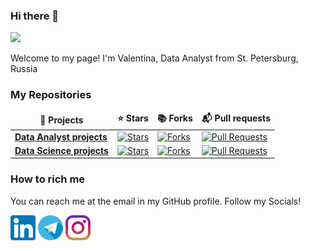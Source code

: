 ### Hi there 👋

![](https://visitor-badge.glitch.me/badge?page_id=valentinatihova.valentinatihova)

Welcome to my page!
I'm Valentina, Data Analyst from St. Petersburg, Russia

<h3>My Repositories</h3>

<table width=100%>
  <thead align="center">
    <tr border: none;>
      <td><b>🎁 Projects</b></td>
      <td><b>⭐ Stars</b></td>
      <td><b>📚 Forks</b></td>
      <td><b>📬 Pull requests</b></td>
    </tr>
  </thead>
  <tbody>


<tr>
      <td><a href="https://github.com/valentinatihova/DA_projects"><b>Data Analyst projects</b></a></td>
      <td><a href="https://github.com/valentinatihova/DA_projects/stargazers"><img alt="Stars" src="https://img.shields.io/github/stars/valentinatihova/DA_projects?style=flat-square&labelColor=343b41"/></a></td>
      <td><a href="https://github.com/valentinatihova/DA_projects/network/members"><img alt="Forks" src="https://img.shields.io/github/forks/valentinatihova/DA_projects?style=flat-square&labelColor=343b41"/></a></td>
      <td><a href="https://github.com/valentinatihova/DA_projects/pulls"><img alt="Pull Requests" src="https://img.shields.io/github/issues-pr/valentinatihova/DA_projects?style=flat-square&labelColor=343b41"/></a></td>
</tr>    
<tr>
      <td><a href="https://github.com/valentinatihova/DS_projects"><b>Data Science projects</b></a></td>
      <td><a href="https://github.com/valentinatihova/DS_projects/stargazers"><img alt="Stars" src="https://img.shields.io/github/stars/valentinatihova/DS_projects?style=flat-square&labelColor=343b41"/></a></td>
      <td><a href="https://github.com/valentinatihova/DS_projects/network/members"><img alt="Forks" src="https://img.shields.io/github/forks/valentinatihova/DS_projects?style=flat-square&labelColor=343b41"/></a></td>
      <td><a href="https://github.com/valentinatihova/DS_projects/pulls"><img alt="Pull Requests" src="https://img.shields.io/github/issues-pr/valentinatihova/DS_projects?style=flat-square&labelColor=343b41"/></a></td>
</tr>
  </tbody>
</table>

<h3>How to rich me</h3>
You can reach me at the email in my GitHub profile. Follow my Socials!

[<img src="https://github.com/valentinatihova/valentinatihova/blob/main/socials/linkedin.png" height="40em" align="center" alt="Follow Valentina on LinkedIn" title="Follow me on LinkedIn"/>](https://linkedin.com/in/valentina-tikhova/)
[<img src="https://github.com/valentinatihova/valentinatihova/blob/main/socials/telegram.png" height="40em" align="center" alt="Follow Valentina on Telegram" title="Follow me on Telegram"/>](https://t.me/Tikhova_Valentina)
[<img src="https://github.com/valentinatihova/valentinatihova/blob/main/socials/instagram.png" height="40em" align="center" alt="Follow Valentina on Instagram" title="Follow me on Instagram"/>](https://instagram.com/valentina.tihova)
